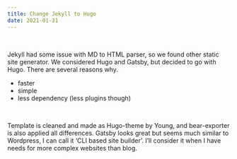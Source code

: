 ```yaml
---
title: Change Jekyll to Hugo
date: 2021-01-31
---
```



<br>

Jekyll had some issue with MD to HTML parser, so we found other static site generator. We considered Hugo and Gatsby, but decided to go with Hugo. There are several reasons why.
<br>

* faster
* simple
* less dependency (less plugins though)
<br>

Template is cleaned and made as Hugo-theme by Young, and bear-exporter is also applied all differences. Gatsby looks great but seems much similar to Wordpress, I can call it ‘CLI based site builder’. I’ll consider it when I have needs for more complex websites than blog.
<br>


